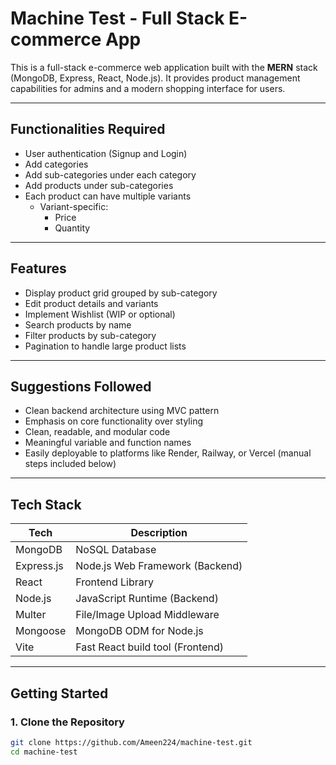 #  Machine Test - Full Stack E-commerce App

This is a full-stack e-commerce web application built with the **MERN** stack (MongoDB, Express, React, Node.js). It provides product management capabilities for admins and a modern shopping interface for users.

---

## Functionalities Required

- User authentication (Signup and Login)
-  Add categories
- Add sub-categories under each category
- Add products under sub-categories
- Each product can have multiple variants
  - Variant-specific:
    - Price
    - Quantity

---

##  Features

-  Display product grid grouped by sub-category
-  Edit product details and variants
-  Implement Wishlist (WIP or optional)
-  Search products by name
- Filter products by sub-category
- Pagination to handle large product lists

---

##  Suggestions Followed

-  Clean backend architecture using MVC pattern
-  Emphasis on core functionality over styling
-  Clean, readable, and modular code
-  Meaningful variable and function names
-  Easily deployable to platforms like Render, Railway, or Vercel (manual steps included below)

---

##  Tech Stack

| Tech          | Description                            |
|---------------|----------------------------------------|
| MongoDB       | NoSQL Database                         |
| Express.js    | Node.js Web Framework (Backend)        |
| React         | Frontend Library                       |
| Node.js       | JavaScript Runtime (Backend)           |
| Multer        | File/Image Upload Middleware           |
| Mongoose      | MongoDB ODM for Node.js                |
| Vite          | Fast React build tool (Frontend)       |

---

##  Getting Started

### 1. Clone the Repository

```bash
git clone https://github.com/Ameen224/machine-test.git
cd machine-test
